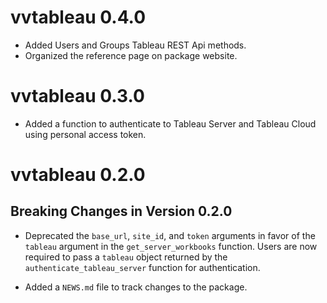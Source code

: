 # vvtableau 0.4.0
* Added Users and Groups Tableau REST Api methods.
* Organized the reference page on package website.

# vvtableau 0.3.0
* Added a function to authenticate to Tableau Server and Tableau Cloud using personal access token.

# vvtableau 0.2.0

## Breaking Changes in Version  0.2.0

* Deprecated the `base_url`, `site_id`, and `token` arguments in favor of the `tableau` argument in the `get_server_workbooks` function. Users are now required to pass a `tableau` object returned by the `authenticate_tableau_server` function for authentication.

* Added a `NEWS.md` file to track changes to the package.
